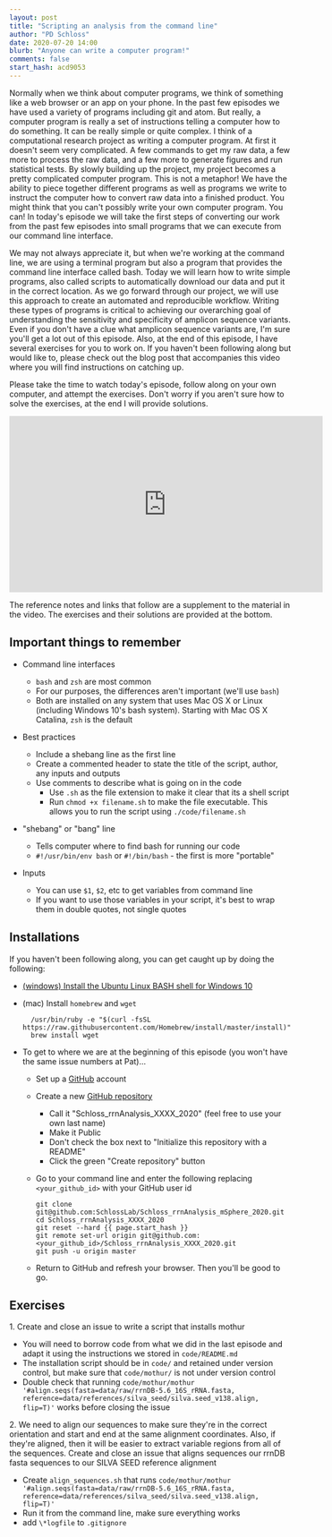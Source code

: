 ```yaml
---
layout: post
title: "Scripting an analysis from the command line"
author: "PD Schloss"
date: 2020-07-20 14:00
blurb: "Anyone can write a computer program!"
comments: false
start_hash: acd9053
---
```


Normally when we think about computer programs, we think of something like a web browser or an app on your phone. In the past few episodes we have used a variety of programs including git and atom. But really, a computer program is really a set of instructions telling a computer how to do something. It can be really simple or quite complex. I think of a computational research project as writing a computer program. At first it doesn't seem very complicated. A few commands to get my raw data, a few more to process the raw data, and a few more to generate figures and run statistical tests. By slowly building up the project, my project becomes a pretty complicated computer program. This is not a metaphor! We have the ability to piece together different programs as well as programs we write to instruct the computer how to convert raw data into a finished product. You might think that you can't possibly write your own computer program. You can! In today's episode we will take the first steps of converting our work from the past few episodes into small programs that we can execute from our command line interface.

We may not always appreciate it, but when we're working at the command line, we are using a terminal program but also a program that provides the command line interface called bash. Today we will learn how to write simple programs, also called scripts to automatically download our data and put it in the correct location. As we go forward through our project, we will use this approach to create an automated and reproducible workflow. Writing these types of programs is critical to achieving our overarching goal of understanding the sensitivity and specificity of amplicon sequence variants. Even if you don't have a clue what amplicon sequence variants are, I'm sure you'll get a lot out of this episode. Also, at the end of this episode, I have several exercises for you to work on. If you haven't been following along but would like to, please check out the blog post that accompanies this video where you will find instructions on catching up.

Please take the time to watch today's episode, follow along on your own computer, and attempt the exercises. Don't worry if you aren't sure how to solve the exercises, at the end I will provide solutions.

<iframe style="margin: 0 auto;display:block;" width="560" height="315" src="https://www.youtube.com/embed/NHOG2R-2PZM" frameborder="0" allow="accelerometer; autoplay; encrypted-media; gyroscope; picture-in-picture" allowfullscreen></iframe>

The reference notes and links that follow are a supplement to the material in the video. The exercises and their solutions are provided at the bottom.

## Important things to remember

* Command line interfaces
  - `bash` and `zsh` are most common
  - For our purposes, the differences aren't important (we'll use `bash`)
  - Both are installed on any system that uses Mac OS X or Linux (including Windows 10's bash system). Starting with Mac OS X Catalina, `zsh` is the default

* Best practices
  - Include a shebang line as the first line
  - Create a commented header to state the title of the script, author, any inputs and outputs
  - Use comments to describe what is going on in the code
	- Use `.sh` as the file extension to make it clear that its a shell script
	- Run `chmod +x filename.sh` to make the file executable. This allows you to run the script using `./code/filename.sh`

* "shebang" or "bang" line
	- Tells computer where to find bash for running our code
  - `#!/usr/bin/env bash` or `#!/bin/bash` - the first is more "portable"

* Inputs
  - You can use `$1`, `$2`, etc to get variables from command line
  - If you want to use those variables in your script, it's best to wrap them in double quotes, not single quotes


## Installations

If you haven't been following along, you can get caught up by doing the following:

* [(windows) Install the Ubuntu Linux BASH shell for Windows 10](https://itsfoss.com/install-bash-on-windows/)
* (mac) Install `homebrew` and `wget`
  ```
	/usr/bin/ruby -e "$(curl -fsSL https://raw.githubusercontent.com/Homebrew/install/master/install)"
	brew install wget
	```

* To get to where we are at the beginning of this episode (you won't have the same issue numbers at Pat)...
  - Set up a [GitHub](https://www.github.com) account
  - Create a new [GitHub repository](https://github.com/new)
    - Call it "Schloss_rrnAnalysis_XXXX_2020" (feel free to use your own last name)
    - Make it Public
    - Don't check the box next to "Initialize this repository with a README"
    - Click the green "Create repository" button
  - Go to your command line and enter the following replacing `<your_github_id>` with your GitHub user id

		git clone git@github.com:SchlossLab/Schloss_rrnAnalysis_mSphere_2020.git
		cd Schloss_rrnAnalysis_XXXX_2020
		git reset --hard {{ page.start_hash }}
		git remote set-url origin git@github.com:<your_github_id>/Schloss_rrnAnalysis_XXXX_2020.git
		git push -u origin master  

  - Return to GitHub and refresh your browser. Then you'll be good to go.

## Exercises

1\. Create and close an issue to write a script that installs mothur
- You will need to borrow code from what we did in the last episode and adapt it using the instructions we stored in `code/README.md`
- The installation script should be in `code/` and retained under version control, but make sure that `code/mothur/` is not under version control
- Double check that running `code/mothur/mothur '#align.seqs(fasta=data/raw/rrnDB-5.6_16S_rRNA.fasta, reference=data/references/silva_seed/silva.seed_v138.align, flip=T)'` works before closing the issue


2\. We need to align our sequences to make sure they're in the correct orientation and start and end at the same alignment coordinates. Also, if they're aligned, then it will be easier to extract variable regions from all of the sequences. Create and close an issue that aligns sequences our rrnDB fasta sequences to our SILVA SEED reference alignment
- Create `align_sequences.sh` that runs `code/mothur/mothur '#align.seqs(fasta=data/raw/rrnDB-5.6_16S_rRNA.fasta, reference=data/references/silva_seed/silva.seed_v138.align, flip=T)'`
- Run it from the command line, make sure everything works
- add `\*logfile` to `.gitignore`
